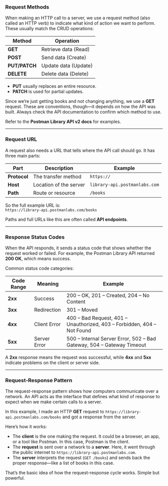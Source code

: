 ### Request Methods  
When making an HTTP call to a server, we use a request method (also called an HTTP verb) to indicate what kind of action we want to perform. These usually match the CRUD operations:

| Method | Operation |  
| ------- | ---------- |  
| **GET** | Retrieve data (Read) |  
| **POST** | Send data (Create) |  
| **PUT/PATCH** | Update data (Update) |  
| **DELETE** | Delete data (Delete) |  

- **PUT** usually replaces an entire resource.  
- **PATCH** is used for partial updates.  

Since we’re just getting books and not changing anything, we use a **GET** request. These are conventions, though—it depends on how the API was built. Always check the API documentation to confirm which method to use.

Refer to the **Postman Library API v2 docs** for examples.  

---

### Request URL  
A request also needs a URL that tells where the API call should go. It has three main parts:  

| Part | Description | Example |  
| ----- | ------------ | -------- |  
| **Protocol** | The transfer method | `https://` |  
| **Host** | Location of the server | `library-api.postmanlabs.com` |  
| **Path** | Route or resource | `/books` |  

So the full example URL is:  
`https://library-api.postmanlabs.com/books`  

Paths and full URLs like this are often called **API endpoints**.  

---

### Response Status Codes  
When the API responds, it sends a status code that shows whether the request worked or failed. For example, the Postman Library API returned **200 OK**, which means success.

Common status code categories:

| Code Range | Meaning | Example |  
| ----------- | -------- | -------- |  
| **2xx** | Success | 200 – OK, 201 – Created, 204 – No Content |  
| **3xx** | Redirection | 301 – Moved |  
| **4xx** | Client Error | 400 – Bad Request, 401 – Unauthorized, 403 – Forbidden, 404 – Not Found |  
| **5xx** | Server Error | 500 – Internal Server Error, 502 – Bad Gateway, 504 – Gateway Timeout |  

A **2xx** response means the request was successful, while **4xx** and **5xx** indicate problems on the client or server side.

-----

### Request-Response Pattern  
The request-response pattern shows how computers communicate over a network. An API acts as the interface that defines what kind of response to expect when we make certain calls to a server.  

In this example, I made an HTTP **GET** request to `https://library-api.postmanlabs.com/books` and got a response from the server.  

Here’s how it works:  
- The **client** is the one making the request. It could be a browser, an app, or a tool like Postman. In this case, Postman is the client.  
- The **request** is sent over a network to a **server**. Here, it went through the public internet to `https://library-api.postmanlabs.com`.  
- The **server** interprets the request (`GET /books`) and sends back the proper response—like a list of books in this case.  

That’s the basic idea of how the request-response cycle works. Simple but powerful.
